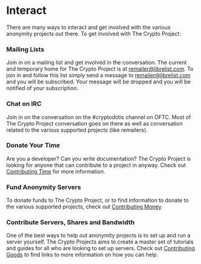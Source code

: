 # Interact

There are many ways to interact and get involved with the various anonymity
projects out there. To get involved with The Crypto Project:

### Mailing Lists

Join in on a mailing list and get involved in the conversation. The current
and temporary home for The Crypto Project is at remailer@librelist.com. To
join in and follow this list simply send a message to remailer@librelist.com
and you will be subscribed. Your message will be dropped and you will be
notified of your subscription.

### Chat on IRC

Join in on the conversation on the #cryptodotis channel on OFTC. Most of The
Crypto Project conversation goes on there as well as conversation related to
the various supported projects (like remailers).

### Donate Your Time

Are you a developer? Can you write documentation? The Crypto Project is
looking for anyone that can contribute to a project in anyway. Check out
[Contributing Time][1] for more information.

   [1]: http://crypto.is/interact/time/

### Fund Anonymity Servers

To donate funds to The Crypto Project, or to find information to donate to the
various supported projects, check out [Contributing Money][2]

   [2]: http://crypto.is/interact/money/

### Contribute Servers, Shares and Bandwidth

One of the best ways to help out anonymity projects is to set up and run a
server yourself. The Crypto Projects aims to create a master set of tutorials
and guides for all who are looking to set up servers. Check out [Contributing
Goods][3] to find links to more information on how you can help.

   [3]: http://crypto.is/interact/goods/

